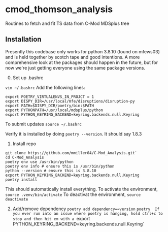 # cmod_thomson_analysis
Routines to fetch and fit TS data from C-Mod MDSplus tree

## Installation

Presently this codebase only works for python 3.8.10 (found on mfews03) and is held together by scotch tape and good intentions.
A more comprehensive look at the packages should happen in the future, but for now we're just getting everyone using the same package versions.

0. Set up .bashrc

`vim ~/.bashrc`
Add the following lines:
```
export POETRY_VIRTUALENVS_IN_PROJCT = 1
export DISPY_DIR=/usr/local/mfe/disruptions/disruption-py
export PATH=$DISPY_DIR/poetry/bin:$PATH
export PYTHONPATH=/usr/local/mdsplus/python
export PYTHON_KEYRING_BACKEND=keyring.backends.null.Keyring
```
To submit updates
`source ~/.bashrc`

Verify it is installed by doing `poetry --version`. It should say 1.8.3

1. Install repo

```
git clone https://github.com/mmiller04/C-Mod_Analysis.git`
cd C-Mod_Analysis
poetry env use /usr/bin/python
poetry env info # ensure this is /usr/bin/python
python --version # ensure this is 3.8.10
export PYTHON_KEYRING_BACKEND=keyring.backends.null.Keyring
poetry install
```

This should automatically install everything.
To activate the environment, `source .venv/bin/activate`
To deactivat the environment, `source deactivate`

2. Add/remove dependency
`poetry add dependency==version`
`poetry 
If you ever run into an issue where poetry is hanging, hold ctrl+c to stop and then hit em with a `export PYTHON_KEYRING_BACKEND=keyring.backends.null.Keyring`